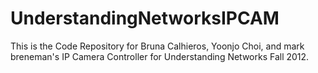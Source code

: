 UnderstandingNetworksIPCAM
==========================

This is the Code Repository for Bruna Calhieros, Yoonjo Choi, and mark breneman's IP Camera Controller for Understanding Networks Fall 2012.